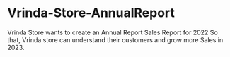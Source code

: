 # Vrinda-Store-AnnualReport
Vrinda Store wants to create an  Annual  Report Sales Report for 2022 So that, Vrinda store can understand their customers and grow  more Sales in 2023.
